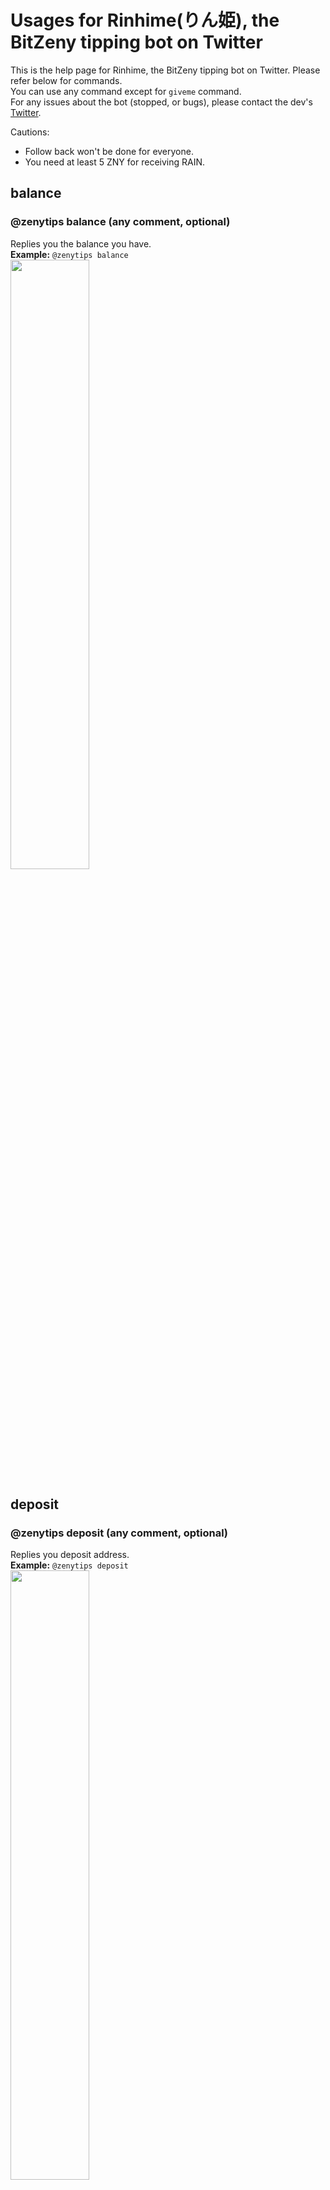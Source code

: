 # Usages for Rinhime(りん姫), the BitZeny tipping bot on Twitter

This is the help page for Rinhime, the BitZeny tipping bot on Twitter. Please refer below for commands.    
You can use any command except for `giveme` command.    
For any issues about the bot (stopped, or bugs), please contact the dev's [Twitter](https://twitter.com/tra_sta).    
    
Cautions:
- Follow back won't be done for everyone.
- You need at least 5 ZNY for receiving RAIN.

## balance
### @zenytips balance (any comment, optional)
Replies you the balance you have.   
**Example:** `@zenytips balance`    
<img src="https://i.imgur.com/kjoqPPN.png" alt="" width="50%" height="50%">

## deposit
### @zenytips deposit (any comment, optional)
Replies you deposit address.    
**Example:** `@zenytips deposit`     
<img src="https://i.imgur.com/r6cxfFc.png" alt="" width="50%" height="50%">

## withdraw
### @zenytips withdraw 受取ZNYアドレス 出金額<br>
指定した額を出金することができます。<br><br>
例:@zenytips withdraw EXAMPleAdDreSS 10<br>
<img src="https://i.imgur.com/NNqJiEu.png" alt="" width="50%" height="50%">

## withdrawall/全額出金
### @zenytips withdrawall 受取ZNYアドレス<br>
りん姫にある残高すべてを出金することができます。<br><br>
例:@zenytips withdrawall EXAMPleAdDreSS<br><br>

## send/送金
### @￰zenytips send @￰twitterアカウント 送金額 (コメント)<br>
指定された額のZNYを相手に送ります。<br><br>

## tip/投銭
### @￰zenytips tip @￰twitterアカウント 投銭額 (コメント)<br>
指定された額のZNYを相手に送ります。送られた側は3日以内にbalanceをすると受け取れます。<br>
相手が3日以内に受け取らなかった場合、返金されます。<br><br>
例:@zenytips tip @tra_sta 3.9 ありがとう！<br><br>
### @￰zenytips tip @￰zenytips 投銭額<br>
で開発者に寄付できます。サーバー維持費に使うので是非投げ銭ください。<br><br>

## rain
### @￰zenytips rain 撒銭額<br>
条件を満たしている人に均等にZNYを送ります。<br>
rainを受け取れる条件は、残高5zny以上でbalanceをしていることです。<br><br>


## rainlist
DMでのみ使えます。rainを受け取る条件を満たしている人一覧を返します。<br><br>

## rainfollower
### @￰zenytips rainfollower 撒銭額<br>
自分のフォロワーの人に限りrainをします。重いので連発しないでね。<br><br>

## rainfollowerlist
DMでのみ使えます。rainfollowerを受け取る条件を満たしている人一覧を返します。<br><br>

## giveme
### @zenytips giveme (コメント)<br>
以下の条件を満たしているときにちょっとだけZNYがもらえます。また、DMではこのコマンドは使えません。<br><br>
・公式クライアントを使用していること<br>
・100ツイート以上であること<br>
・アカウントを作成してから2週間以上経過していること<br>
・残高10ZNY以下であること<br>
・最後の出金から7日以上経ってること<br>
・最後のgivemeから24時間以後であること<br><br>


## 正月限定コマンド
### @￰zenytips お年玉 @￰twitterアカウント 投銭額 (コメント)<br>
tipのところをお年玉に変えても使えるよーって話。<br>
### @￰zenytips お賽銭 投銭額 (コメント)<br>
賽銭を投げることができます。いっぱい投げるとご利益があるかも...？あと私がうれしいので是非

